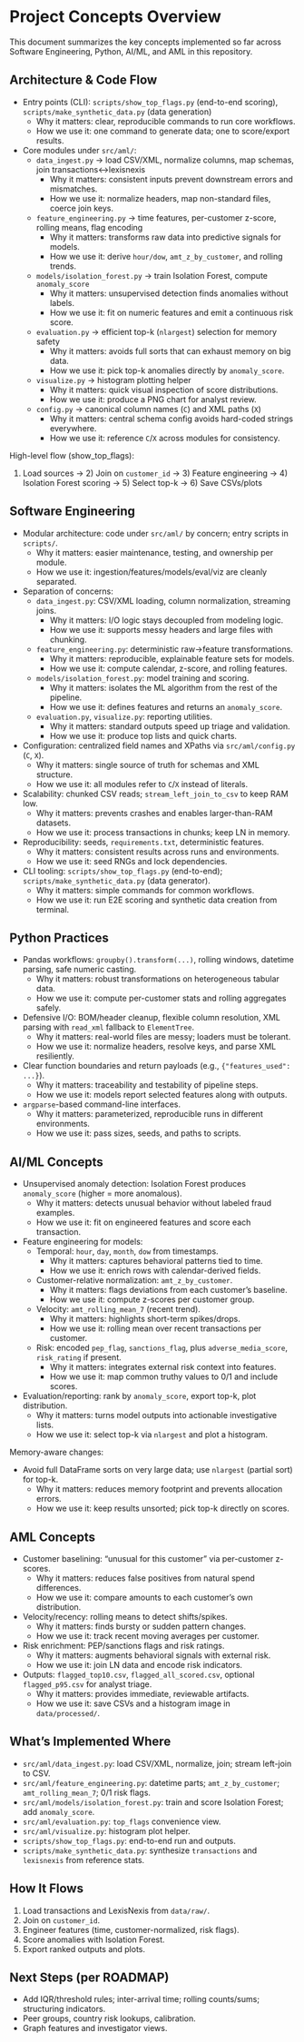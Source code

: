 # Project Concepts Overview

This document summarizes the key concepts implemented so far across Software Engineering, Python, AI/ML, and AML in this repository.

## Architecture & Code Flow
- Entry points (CLI): `scripts/show_top_flags.py` (end-to-end scoring), `scripts/make_synthetic_data.py` (data generation)
  - Why it matters: clear, reproducible commands to run core workflows.
  - How we use it: one command to generate data; one to score/export results.
- Core modules under `src/aml/`:
  - `data_ingest.py` → load CSV/XML, normalize columns, map schemas, join transactions↔lexisnexis
    - Why it matters: consistent inputs prevent downstream errors and mismatches.
    - How we use it: normalize headers, map non-standard files, coerce join keys.
  - `feature_engineering.py` → time features, per-customer z-score, rolling means, flag encoding
    - Why it matters: transforms raw data into predictive signals for models.
    - How we use it: derive `hour/dow`, `amt_z_by_customer`, and rolling trends.
  - `models/isolation_forest.py` → train Isolation Forest, compute `anomaly_score`
    - Why it matters: unsupervised detection finds anomalies without labels.
    - How we use it: fit on numeric features and emit a continuous risk score.
  - `evaluation.py` → efficient top-k (`nlargest`) selection for memory safety
    - Why it matters: avoids full sorts that can exhaust memory on big data.
    - How we use it: pick top-k anomalies directly by `anomaly_score`.
  - `visualize.py` → histogram plotting helper
    - Why it matters: quick visual inspection of score distributions.
    - How we use it: produce a PNG chart for analyst review.
  - `config.py` → canonical column names (`C`) and XML paths (`X`)
    - Why it matters: central schema config avoids hard-coded strings everywhere.
    - How we use it: reference `C`/`X` across modules for consistency.

High-level flow (show_top_flags):
1) Load sources → 2) Join on `customer_id` → 3) Feature engineering → 4) Isolation Forest scoring → 5) Select top-k → 6) Save CSVs/plots

## Software Engineering
- Modular architecture: code under `src/aml/` by concern; entry scripts in `scripts/`.
  - Why it matters: easier maintenance, testing, and ownership per module.
  - How we use it: ingestion/features/models/eval/viz are cleanly separated.
- Separation of concerns:
  - `data_ingest.py`: CSV/XML loading, column normalization, streaming joins.
    - Why it matters: I/O logic stays decoupled from modeling logic.
    - How we use it: supports messy headers and large files with chunking.
  - `feature_engineering.py`: deterministic raw→feature transformations.
    - Why it matters: reproducible, explainable feature sets for models.
    - How we use it: compute calendar, z-score, and rolling features.
  - `models/isolation_forest.py`: model training and scoring.
    - Why it matters: isolates the ML algorithm from the rest of the pipeline.
    - How we use it: defines features and returns an `anomaly_score`.
  - `evaluation.py`, `visualize.py`: reporting utilities.
    - Why it matters: standard outputs speed up triage and validation.
    - How we use it: produce top lists and quick charts.
- Configuration: centralized field names and XPaths via `src/aml/config.py` (`C`, `X`).
  - Why it matters: single source of truth for schemas and XML structure.
  - How we use it: all modules refer to `C`/`X` instead of literals.
- Scalability: chunked CSV reads; `stream_left_join_to_csv` to keep RAM low.
  - Why it matters: prevents crashes and enables larger-than-RAM datasets.
  - How we use it: process transactions in chunks; keep LN in memory.
- Reproducibility: seeds, `requirements.txt`, deterministic features.
  - Why it matters: consistent results across runs and environments.
  - How we use it: seed RNGs and lock dependencies.
- CLI tooling: `scripts/show_top_flags.py` (end-to-end); `scripts/make_synthetic_data.py` (data generator).
  - Why it matters: simple commands for common workflows.
  - How we use it: run E2E scoring and synthetic data creation from terminal.

## Python Practices
- Pandas workflows: `groupby().transform(...)`, rolling windows, datetime parsing, safe numeric casting.
  - Why it matters: robust transformations on heterogeneous tabular data.
  - How we use it: compute per-customer stats and rolling aggregates safely.
- Defensive I/O: BOM/header cleanup, flexible column resolution, XML parsing with `read_xml` fallback to `ElementTree`.
  - Why it matters: real-world files are messy; loaders must be tolerant.
  - How we use it: normalize headers, resolve keys, and parse XML resiliently.
- Clear function boundaries and return payloads (e.g., `{"features_used": ...}`).
  - Why it matters: traceability and testability of pipeline steps.
  - How we use it: models report selected features along with outputs.
- `argparse`-based command-line interfaces.
  - Why it matters: parameterized, reproducible runs in different environments.
  - How we use it: pass sizes, seeds, and paths to scripts.

## AI/ML Concepts
- Unsupervised anomaly detection: Isolation Forest produces `anomaly_score` (higher = more anomalous).
  - Why it matters: detects unusual behavior without labeled fraud examples.
  - How we use it: fit on engineered features and score each transaction.
- Feature engineering for models:
  - Temporal: `hour`, `day`, `month`, `dow` from timestamps.
    - Why it matters: captures behavioral patterns tied to time.
    - How we use it: enrich rows with calendar-derived fields.
  - Customer-relative normalization: `amt_z_by_customer`.
    - Why it matters: flags deviations from each customer’s baseline.
    - How we use it: compute z-scores per customer group.
  - Velocity: `amt_rolling_mean_7` (recent trend).
    - Why it matters: highlights short-term spikes/drops.
    - How we use it: rolling mean over recent transactions per customer.
  - Risk: encoded `pep_flag`, `sanctions_flag`, plus `adverse_media_score`, `risk_rating` if present.
    - Why it matters: integrates external risk context into features.
    - How we use it: map common truthy values to 0/1 and include scores.
- Evaluation/reporting: rank by `anomaly_score`, export top-k, plot distribution.
  - Why it matters: turns model outputs into actionable investigative lists.
  - How we use it: select top-k via `nlargest` and plot a histogram.

Memory-aware changes:
- Avoid full DataFrame sorts on very large data; use `nlargest` (partial sort) for top-k.
  - Why it matters: reduces memory footprint and prevents allocation errors.
  - How we use it: keep results unsorted; pick top-k directly on scores.

## AML Concepts
- Customer baselining: “unusual for this customer” via per-customer z-scores.
  - Why it matters: reduces false positives from natural spend differences.
  - How we use it: compare amounts to each customer’s own distribution.
- Velocity/recency: rolling means to detect shifts/spikes.
  - Why it matters: finds bursty or sudden pattern changes.
  - How we use it: track recent moving averages per customer.
- Risk enrichment: PEP/sanctions flags and risk ratings.
  - Why it matters: augments behavioral signals with external risk.
  - How we use it: join LN data and encode risk indicators.
- Outputs: `flagged_top10.csv`, `flagged_all_scored.csv`, optional `flagged_p95.csv` for analyst triage.
  - Why it matters: provides immediate, reviewable artifacts.
  - How we use it: save CSVs and a histogram image in `data/processed/`.

## What’s Implemented Where
- `src/aml/data_ingest.py`: load CSV/XML, normalize, join; stream left-join to CSV.
- `src/aml/feature_engineering.py`: datetime parts; `amt_z_by_customer`; `amt_rolling_mean_7`; 0/1 risk flags.
- `src/aml/models/isolation_forest.py`: train and score Isolation Forest; add `anomaly_score`.
- `src/aml/evaluation.py`: `top_flags` convenience view.
- `src/aml/visualize.py`: histogram plot helper.
- `scripts/show_top_flags.py`: end-to-end run and outputs.
- `scripts/make_synthetic_data.py`: synthesize `transactions` and `lexisnexis` from reference stats.

## How It Flows
1. Load transactions and LexisNexis from `data/raw/`.
2. Join on `customer_id`.
3. Engineer features (time, customer-normalized, risk flags).
4. Score anomalies with Isolation Forest.
5. Export ranked outputs and plots.

## Next Steps (per ROADMAP)
- Add IQR/threshold rules; inter-arrival time; rolling counts/sums; structuring indicators.
- Peer groups, country risk lookups, calibration.
- Graph features and investigator views.


